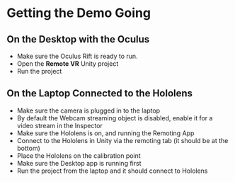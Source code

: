 # Getting the Demo Going

## On the Desktop with the Oculus
- Make sure the Oculus Rift is ready to run.
- Open the **Remote VR** Unity project
- Run the project

## On the Laptop Connected to the Hololens
- Make sure the camera is plugged in to the laptop
- By default the Webcam streaming object is disabled, enable it for a video stream in the Inspector
- Make sure the Hololens is on, and running the Remoting App
- Connect to the Hololens in Unity via the remoting tab (it should be at the bottom)
- Place the Hololens on the calibration point
- Make sure the Desktop app is running first
- Run the project from the laptop and it should connect to Hololens

